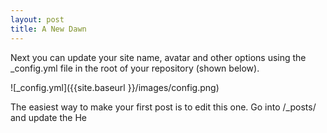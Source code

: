 ```yaml
---
layout: post
title: A New Dawn
---
```


Next you can update your site name, avatar and other options using the _config.yml file in the root of your repository (shown below).

![_config.yml]({{site.baseurl }}/images/config.png)

The easiest way to make your first post is to edit this one. Go into /_posts/ and update the He
